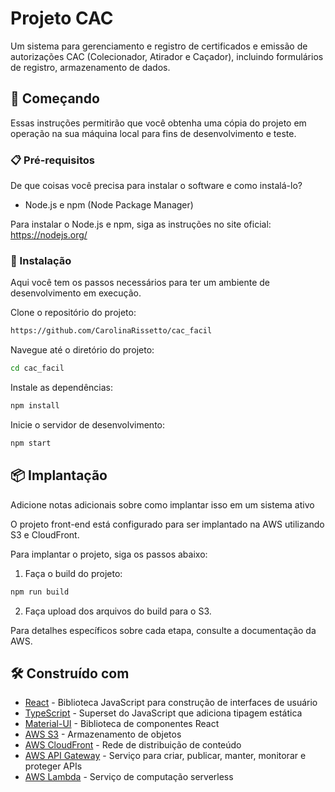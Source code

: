 # Projeto CAC

Um sistema para gerenciamento e registro de certificados e emissão de autorizações CAC (Colecionador, Atirador e Caçador), incluindo formulários de registro, armazenamento de dados.

## 🚀 Começando

Essas instruções permitirão que você obtenha uma cópia do projeto em operação na sua máquina local para fins de desenvolvimento e teste.

### 📋 Pré-requisitos

De que coisas você precisa para instalar o software e como instalá-lo?

- Node.js e npm (Node Package Manager)

Para instalar o Node.js e npm, siga as instruções no site oficial: https://nodejs.org/


### 🔧 Instalação

Aqui você tem os passos necessários para ter um ambiente de desenvolvimento em execução.

Clone o repositório do projeto: 
```sh
https://github.com/CarolinaRissetto/cac_facil
```
Navegue até o diretório do projeto:
```sh
cd cac_facil
```
Instale as dependências:
```sh
npm install
```
Inicie o servidor de desenvolvimento:
```sh
npm start
```

## 📦 Implantação

Adicione notas adicionais sobre como implantar isso em um sistema ativo

O projeto front-end está configurado para ser implantado na AWS utilizando S3 e CloudFront.

Para implantar o projeto, siga os passos abaixo:

1. Faça o build do projeto:
```sh
npm run build
```
2. Faça upload dos arquivos do build para o S3.

Para detalhes específicos sobre cada etapa, consulte a documentação da AWS.

## 🛠️ Construído com

* [React](https://reactjs.org/) - Biblioteca JavaScript para construção de interfaces de usuário
* [TypeScript](https://www.typescriptlang.org/) - Superset do JavaScript que adiciona tipagem estática
* [Material-UI](https://material-ui.com/) - Biblioteca de componentes React
* [AWS S3](https://aws.amazon.com/s3/) - Armazenamento de objetos
* [AWS CloudFront](https://aws.amazon.com/cloudfront/) - Rede de distribuição de conteúdo
* [AWS API Gateway](https://aws.amazon.com/api-gateway/) - Serviço para criar, publicar, manter, monitorar e proteger APIs
* [AWS Lambda](https://aws.amazon.com/lambda/) - Serviço de computação serverless
